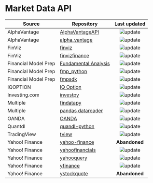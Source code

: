 # Market Data API

| Source               | Repository                                                              |                                     Last updated                                      |
| -------------------- | ----------------------------------------------------------------------- | :-----------------------------------------------------------------------------------: |
| AlphaVantage         | [AlphaVantageAPI](https://github.com/twopirllc/AlphaVantageAPI)         |    ![update](https://img.shields.io/github/last-commit/twopirllc/AlphaVantageAPI)     |
| AlphaVantage         | [alpha_vantage](https://github.com/RomelTorres/alpha_vantage)           |    ![update](https://img.shields.io/github/last-commit/RomelTorres/alpha_vantage)     |
| FinViz               | [finviz](https://github.com/mariostoev/finviz)                          |        ![update](https://img.shields.io/github/last-commit/mariostoev/finviz)         |
| FinViz               | [finvizfinance](https://github.com/lit26/finvizfinance)                 |       ![update](https://img.shields.io/github/last-commit/lit26/finvizfinance)        |
| Financial Model Prep | [Fundamental Analysis](https://github.com/JerBouma/FundamentalAnalysis) |   ![update](https://img.shields.io/github/last-commit/JerBouma/FundamentalAnalysis)   |
| Financial Model Prep | [fmp_python](https://github.com/ikbale/fmp_python)                      |        ![update](https://img.shields.io/github/last-commit/ikbale/fmp_python)         |
| Financial Model Prep | [fmpsdk](https://github.com/daxm/fmpsdk)                                |           ![update](https://img.shields.io/github/last-commit/daxm/fmpsdk)            |
| IQOPTION             | [IQ Option](https://github.com/Lu-Yi-Hsun/iqoptionapi)                  |      ![update](https://img.shields.io/github/last-commit/Lu-Yi-Hsun/iqoptionapi)      |
| Investing.com        | [investpy](https://github.com/alvarobartt/investpy)                     |       ![update](https://img.shields.io/github/last-commit/alvarobartt/investpy)       |
| Multiple             | [findatapy](https://github.com/cuemacro/findatapy)                      |        ![update](https://img.shields.io/github/last-commit/cuemacro/findatapy)        |
| Multiple             | [pandas datareader](https://github.com/pydata/pandas-datareader)        |     ![update](https://img.shields.io/github/last-commit/pydata/pandas-datareader)     |
| OANDA                | [OANDA](https://github.com/hootnot/oanda-api-v20)                       |      ![update](https://img.shields.io/github/last-commit/hootnot/oanda-api-v20)       |
| Quantdl              | [quandl-python](https://github.com/quandl/quandl-python)                |       ![update](https://img.shields.io/github/last-commit/quandl/quandl-python)       |
| TradingView          | [tview](https://github.com/jchao01/TradingView-data-scraper)            | ![update](https://img.shields.io/github/last-commit/jchao01/TradingView-data-scraper) |
| Yahoo! Finance       | [yahoo-finance](https://github.com/lukaszbanasiak/yahoo-finance)        |                                     **Abandoned**                                     |
| Yahoo! Finance       | [yahoofinancials](https://github.com/JECSand/yahoofinancials)           |     ![update](https://img.shields.io/github/last-commit/JECSand/yahoofinancials)      |
| Yahoo! Finance       | [yahooquery](https://github.com/dpguthrie/yahooquery)                   |       ![update](https://img.shields.io/github/last-commit/dpguthrie/yahooquery)       |
| Yahoo! Finance       | [yfinance](https://github.com/ranaroussi/yfinance)                      |       ![update](https://img.shields.io/github/last-commit/ranaroussi/yfinance)        |
| Yahoo! Finance       | [ystockquote](https://github.com/cgoldberg/ystockquote)                 |                                     **Abandoned**                                     |